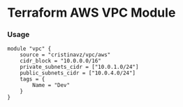 # Terraform AWS VPC Module

### Usage
```
module "vpc" {
    source = "cristinavz/vpc/aws"
    cidr_block = "10.0.0.0/16"
    private_subnets_cidr = ["10.0.1.0/24"]
    public_subnets_cidr = ["10.0.4.0/24"]
    tags = {
        Name = "Dev"
    }
}
```
